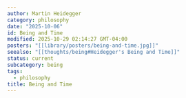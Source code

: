 ```yaml
---
author: Martin Heidegger
category: philosophy
date: "2025-10-06"
id: Being and Time
modified: 2025-10-29 02:14:27 GMT-04:00
posters: "[[library/posters/being-and-time.jpg]]"
seealso: "[[thoughts/being#Heidegger's Being and Time]]"
status: current
subcategory: being
tags:
  - philosophy
title: Being and Time
---
```

